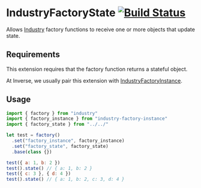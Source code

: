# IndustryFactoryState [![Build Status](https://travis-ci.org/invrs/industry-factory-state.svg?branch=master)](https://travis-ci.org/invrs/industry-factory-state)

Allows [Industry](https://github.com/invrs/industry) factory functions to receive one or more objects that update state.

## Requirements

This extension requires that the factory function returns a stateful object.

At Inverse, we usually pair this extension with [IndustryFactoryInstance](https://github.com/invrs/industry-factory-instance).

## Usage

```js
import { factory } from "industry"
import { factory_instance } from "industry-factory-instance"
import { factory_state } from "../../"

let test = factory()
  .set("factory_instance", factory_instance)
  .set("factory_state", factory_state)
  .base(class {})

test({ a: 1, b: 2 })
test().state() // { a: 1, b: 2 }
test({ c: 3 }, { d: 4 })
test().state() // { a: 1, b: 2, c: 3, d: 4 }
```
